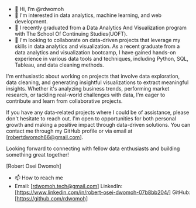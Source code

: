 - 👋 Hi, I’m @rdwomoh
- 👀 I'm interested in data analytics, machine learning, and web development.
- 🌱 I recently graduated from a Data Analytics And Visualization program with The School Of Continuing Studies(UOFT).
- 💞️ I'm looking to collaborate on data-driven projects that leverage my skills in data analytics and visualization. As a recent graduate from a data analytics and visualization bootcamp, I have gained hands-on experience in various data tools and techniques, including Python, SQL, Tableau, and data cleaning methods.

I'm enthusiastic about working on projects that involve data exploration, data cleaning, and generating insightful visualizations to extract meaningful insights. Whether it's analyzing business trends, performing market research, or tackling real-world challenges with data, I'm eager to contribute and learn from collaborative projects.

If you have any data-related projects where I could be of assistance, please don't hesitate to reach out. I'm open to opportunities for both personal growth and making a positive impact through data-driven solutions. You can contact me through my GitHub profile or via email at [robertdwomoh66@gmail.com].

Looking forward to connecting with fellow data enthusiasts and building something great together!

[Robert Osei Dwomoh]

- 📫 How to reach me
- Email: [rdwomoh.tech@gmail.com]
LinkedIn: [https://www.linkedin.com/in/robert-osei-dwomoh-07b8bb204/]
GitHub: [https://github.com/rdwomoh]

<!---
rdwomoh/rdwomoh is a ✨ special ✨ repository because its `README.md` (this file) appears on your GitHub profile.
You can click the Preview link to take a look at your changes.
--->
